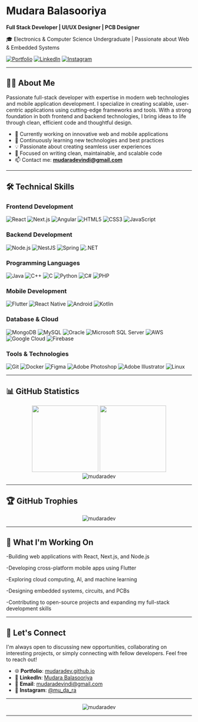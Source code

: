 # Mudara Balasooriya

**Full Stack Developer | UI/UX Designer | PCB Designer**

🎓 Electronics & Computer Science Undergraduate | Passionate about Web & Embedded Systems

[![Portfolio](https://img.shields.io/badge/Portfolio-000000?style=for-the-badge&logo=vercel&logoColor=white)](https://mudaradev.github.io/)
[![LinkedIn](https://img.shields.io/badge/LinkedIn-0077B5?style=for-the-badge&logo=linkedin&logoColor=white)](https://www.linkedin.com/in/mudara-balasooriya-b974ab240)
[![Instagram](https://img.shields.io/badge/Instagram-E4405F?style=for-the-badge&logo=instagram&logoColor=white)](https://www.instagram.com/mu_da_ra/)

---

## 👨‍💻 About Me

Passionate full-stack developer with expertise in modern web technologies and mobile application development. I specialize in creating scalable, user-centric applications using cutting-edge frameworks and tools. With a strong foundation in both frontend and backend technologies, I bring ideas to life through clean, efficient code and thoughtful design.

- 🔭 Currently working on innovative web and mobile applications
- 🌱 Continuously learning new technologies and best practices
- 💡 Passionate about creating seamless user experiences
- 🎯 Focused on writing clean, maintainable, and scalable code
- 📫 Contact me: **mudaradevindi@gmail.com**

---

## 🛠️ Technical Skills

### Frontend Development
![React](https://img.shields.io/badge/React-20232A?style=for-the-badge&logo=react&logoColor=61DAFB)
![Next.js](https://img.shields.io/badge/Next.js-000000?style=for-the-badge&logo=next.js&logoColor=white)
![Angular](https://img.shields.io/badge/Angular-DD0031?style=for-the-badge&logo=angular&logoColor=white)
![HTML5](https://img.shields.io/badge/HTML5-E34F26?style=for-the-badge&logo=html5&logoColor=white)
![CSS3](https://img.shields.io/badge/CSS3-1572B6?style=for-the-badge&logo=css3&logoColor=white)
![JavaScript](https://img.shields.io/badge/JavaScript-323330?style=for-the-badge&logo=javascript&logoColor=F7DF1E)

### Backend Development
![Node.js](https://img.shields.io/badge/Node.js-43853D?style=for-the-badge&logo=node.js&logoColor=white)
![NestJS](https://img.shields.io/badge/NestJS-E0234E?style=for-the-badge&logo=nestjs&logoColor=white)
![Spring](https://img.shields.io/badge/Spring-6DB33F?style=for-the-badge&logo=spring&logoColor=white)
![.NET](https://img.shields.io/badge/.NET-5C2D91?style=for-the-badge&logo=.net&logoColor=white)

### Programming Languages
![Java](https://img.shields.io/badge/Java-ED8B00?style=for-the-badge&logo=java&logoColor=white)
![C++](https://img.shields.io/badge/C%2B%2B-00599C?style=for-the-badge&logo=c%2B%2B&logoColor=white)
![C](https://img.shields.io/badge/C-00599C?style=for-the-badge&logo=c&logoColor=white)
![Python](https://img.shields.io/badge/Python-3776AB?style=for-the-badge&logo=python&logoColor=white)
![C#](https://img.shields.io/badge/C%23-239120?style=for-the-badge&logo=c-sharp&logoColor=white)
![PHP](https://img.shields.io/badge/PHP-777BB4?style=for-the-badge&logo=php&logoColor=white)

### Mobile Development
![Flutter](https://img.shields.io/badge/Flutter-02569B?style=for-the-badge&logo=flutter&logoColor=white)
![React Native](https://img.shields.io/badge/React_Native-20232A?style=for-the-badge&logo=react&logoColor=61DAFB)
![Android](https://img.shields.io/badge/Android-3DDC84?style=for-the-badge&logo=android&logoColor=white)
![Kotlin](https://img.shields.io/badge/Kotlin-0095D5?style=for-the-badge&logo=kotlin&logoColor=white)

### Database & Cloud
![MongoDB](https://img.shields.io/badge/MongoDB-4EA94B?style=for-the-badge&logo=mongodb&logoColor=white)
![MySQL](https://img.shields.io/badge/MySQL-00000F?style=for-the-badge&logo=mysql&logoColor=white)
![Oracle](https://img.shields.io/badge/Oracle-F80000?style=for-the-badge&logo=oracle&logoColor=white)
![Microsoft SQL Server](https://img.shields.io/badge/Microsoft%20SQL%20Server-CC2927?style=for-the-badge&logo=microsoft%20sql%20server&logoColor=white)
![AWS](https://img.shields.io/badge/AWS-232F3E?style=for-the-badge&logo=amazon-aws&logoColor=white)
![Google Cloud](https://img.shields.io/badge/Google%20Cloud-4285F4?style=for-the-badge&logo=google-cloud&logoColor=white)
![Firebase](https://img.shields.io/badge/Firebase-039BE5?style=for-the-badge&logo=Firebase&logoColor=white)

### Tools & Technologies
![Git](https://img.shields.io/badge/Git-F05032?style=for-the-badge&logo=git&logoColor=white)
![Docker](https://img.shields.io/badge/Docker-2496ED?style=for-the-badge&logo=docker&logoColor=white)
![Figma](https://img.shields.io/badge/Figma-F24E1E?style=for-the-badge&logo=figma&logoColor=white)
![Adobe Photoshop](https://img.shields.io/badge/Adobe%20Photoshop-31A8FF?style=for-the-badge&logo=Adobe%20Photoshop&logoColor=black)
![Adobe Illustrator](https://img.shields.io/badge/Adobe%20Illustrator-FF9A00?style=for-the-badge&logo=adobe%20illustrator&logoColor=white)
![Linux](https://img.shields.io/badge/Linux-FCC624?style=for-the-badge&logo=linux&logoColor=black)

---


## 📊 GitHub Statistics

<div align="center">
  <img height="180em" src="https://github-readme-stats.vercel.app/api?username=mudaradev&show_icons=true&theme=tokyonight&include_all_commits=true&count_private=true"/>
  <img height="180em" src="https://github-readme-stats.vercel.app/api/top-langs/?username=mudaradev&layout=compact&langs_count=7&theme=tokyonight"/>
</div>

<div align="center">
  <img src="https://github-readme-streak-stats.herokuapp.com/?user=mudaradev&theme=tokyonight" alt="mudaradev" />
</div>

---

## 🏆 GitHub Trophies

<div align="center">
  <img src="https://github-profile-trophy.vercel.app/?username=mudaradev&theme=onedark&no-frame=true&column=6&margin-w=15&margin-h=15" alt="mudaradev" />
</div>

---

## 🎯 What I'm Working On

-Building web applications with React, Next.js, and Node.js

-Developing cross-platform mobile apps using Flutter

-Exploring cloud computing, AI, and machine learning

-Designing embedded systems, circuits, and PCBs

-Contributing to open-source projects and expanding my full-stack development skills

---

## 🤝 Let's Connect

I'm always open to discussing new opportunities, collaborating on interesting projects, or simply connecting with fellow developers. Feel free to reach out!

- 🌐 **Portfolio**: [mudaradev.github.io](https://mudaradev.github.io/)
- 💼 **LinkedIn**: [Mudara Balasooriya](https://linkedin.com/in/mudara-balasooriya)
- 📧 **Email**: mudaradevindi@gmail.com
- 📱 **Instagram**: [@mu_da_ra](https://instagram.com/mu_da_ra)

---

<div align="center">
  <img src="https://komarev.com/ghpvc/?username=mudaradev&label=Profile%20views&color=0e75b6&style=flat" alt="mudaradev" />
</div>

---
